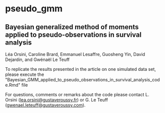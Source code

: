 # pseudo_gmm

## Bayesian generalized method of moments applied to pseudo-observations in survival analysis

Léa Orsini, Caroline Brard, Emmanuel Lesaffre, Guosheng Yin, David Dejardin, and Gwénaël Le Teuff

To replicate the results presented in the article on one simulated data set, please execute the "Bayesian_GMM_applied_to_pseudo_observations_in_survival_analysis_code.Rmd" file

For questions, comments or remarks about the code please contact L. Orsini (lea.orsini@gustaveroussy.fr) or G. Le Teuff (gwenael.leteuff@gustaveroussy.com).


